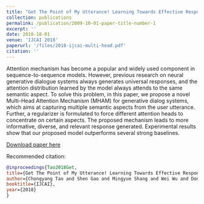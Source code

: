 ```yaml
---
title: "Get The Point of My Utterance! Learning Towards Effective Responses with Multi-Head Attention Mechanism"
collection: publications
permalink: /publication/2009-10-01-paper-title-number-1
excerpt: ''
date: 2018-10-01
venue: 'IJCAI 2018'
paperurl: '/files/2018-ijcai-multi-head.pdf'
citation: ''
---
```


Attention mechanism has become a popular and widely used component in sequence-to-sequence models. However, previous research on neural generative dialogue systems always generates universal responses, and the attention distribution learned by the model always attends to the same semantic aspect. To solve this problem, in this paper, we propose a novel Multi-Head Attention Mechanism (MHAM) for generative dialog systems, which aims at capturing multiple semantic aspects from the user utterance. Further, a regularizer is formulated to force different attention heads to concentrate on certain aspects. The proposed mechanism leads to more informative, diverse, and relevant response generated. Experimental results show that our proposed model outperforms several strong baselines.

[Download paper here](/files/2018-ijcai-multi-head.pdf)

Recommended citation: 
```bibtex
@inproceedings{Tao2018Get,
title={Get The Point of My Utterance! Learning Towards Effective Responses with Multi-Head Attention Mechanism},
author={Chongyang Tao and Shen Gao and Mingyue Shang and Wei Wu and Dongyan Zhao and Rui Yan},
booktitle={IJCAI},
year={2018}
}
```